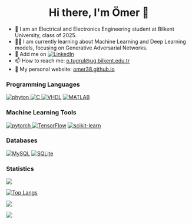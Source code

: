 <h1 align="center">Hi there, I'm Ömer 👋</h1>

- 🏫 I am an Electrical and Electronics Engineering student at Bilkent University, class of 2025.
- 👨‍💻 I am currently learning about Machine Learning and Deep Learning models, focusing on Generative Adversarial Networks.
- 👯 Add me on [![LinkedIn](https://img.shields.io/badge/LinkedIn-%230077B5.svg?logo=linkedin&logoColor=white)](https://linkedin.com/in/efe-tuzun)
- 📫 How to reach me: [o.tugrul@ug.bilkent.edu.tr](mailto:o.tugrul@ug.bilkent.edu.tr)
- 🌱 My personal website: [omer38.github.io](link)

### Programming Languages
[![phyton](https://skillicons.dev/icons?i=py) ](https://www.w3schools.com/python/) 
[![C](https://skillicons.dev/icons?i=c) ](https://www.w3schools.com/c/) 
[![VHDL](https://img.shields.io/badge/-VHDL-blue?style=flat&logo=VHDL&logoColor=white)](https://www.w3schools.com/whatis/whatis_vhdl.asp)
[![MATLAB](https://skillicons.dev/icons?i=matlab)](https://www.mathworks.com/help/matlab/)

### Machine Learning Tools
[![pytorch](https://skillicons.dev/icons?i=pytorch) ](https://pytorch.org)
[![TensorFlow](https://skillicons.dev/icons?i=tensorflow)](https://www.tensorflow.org/)
[![scikit-learn](https://skillicons.dev/icons?i=sklearn)](https://scikit-learn.org/)

### Databases
[![MySQL](https://skillicons.dev/icons?i=mysql)](https://www.mysql.com/)
[![SQLite](https://skillicons.dev/icons?i=sqlite)](https://www.sqlite.org/index.html)

### Statistics
[![](https://github-readme-stats.vercel.app/api?username=omer38&show_icons=true&theme=dark&include_all_commits=true&count_private=true&hide=contribs,prs&show_icons=true)](https://github.com/omer38)

[![Top Langs](https://github-readme-stats.vercel.app/api/top-langs/?username=omer38&layout=compact&theme=dark)](https://github.com/omer38)

[![](https://github-readme-streak-stats.herokuapp.com/?user=omer38&theme=dark)](https://github.com/omer38)

![](https://komarev.com/ghpvc/?username=omer38&color=blue)


